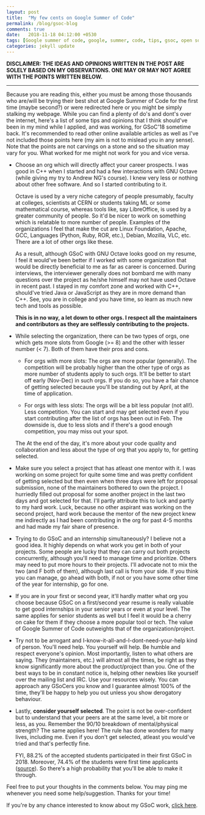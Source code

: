 ```yaml
---
layout: post
title:  "My few cents on Google Summer of Code"
permalink: /blog/gsoc-blog
comments: true
date:   2018-11-18 04:12:00 +0530
tags: [Google summer of code, google, summer, code, tips, gsoc, open source, foss, free software, blog]
categories: jekyll update
---
```



**DISCLAIMER: THE IDEAS AND OPINIONS WRITTEN IN THE POST ARE SOLELY BASED ON MY OBSERVATIONS. ONE MAY OR MAY NOT AGREE WITH THE POINTS WRITTEN BELOW.**

----

Because you are reading this, either you must be among those thousands who are/will be trying their best shot at Google Summer of Code for the first time (maybe second?) or were redirected here or you might be simply stalking my webpage. While you can find a plenty of do's and dont's over the internet, here's a list of some tips and opinions that I think should've been in my mind while I applied, and was working, for GSoC'18 sometime back. It's recommended to read other online available articles as well as I've not included those points here (my aim is not to mislead you in any sense). Note that the points are not carvings on a stone and so the situation may vary for you. What worked for me might not work for you and vice versa.

*   Choose an org which will directly affect your career prospects. I was good in C++ when I started and had a few interactions with GNU Octave (while giving my try to Andrew NG's course). I knew very less or nothing about other free software. And so I started contributing to it. 
    
    Octave is used by a very niche category of people presumably, faculty at colleges, scientists at CERN or students taking ML or some mathematical course, whereas tools like, say LibreOffice, is used by a greater community of people. So it'd be nicer to work on something which is relatable to more number of people. Examples of the organizations I feel that make the cut are Linux Foundation, Apache, GCC, Languages (Python, Ruby, ROR, etc.), Debian, Mozilla, VLC, etc. There are a lot of other orgs like these.

    As a result, although GSoC with GNU Octave looks good on my resume, I feel it would've been better if I worked with some organization that would be directly beneficial to me as far as career is concerned. During interviews, the interviewer generally does not bombard me with many questions over the project as he/she himself may not have used Octave in recent past. I stayed in my comfort zone and worked with C++, should've tried Java or JavaScript as they are in more demand than C++. See, you are in college and you have time, so learn as much new tech and tools as possible.

    **This is in no way, a let down to other orgs. I respect all the maintainers and contributors as they are selflessly contributing to the projects.**

*   While selecting the organization, there can be two types of orgs, one which gets more slots from Google (>= 8) and the other with lesser number (< 7). Both of them have their pros and cons. 

    *   For orgs with more slots: The orgs are more popular (generally). The competition will be probably higher than the other type of orgs as more number of students apply to such orgs. It'll be better to start off early (Nov-Dec) in such orgs. If you do so, you have a fair chance of getting selected because you'll be standing out by April, at the time of application.

    *   For orgs with less slots: The orgs will be a bit less popular (not all!). Less competition. You can start and may get selected even if you start contributing after the list of orgs has been out in Feb. The downside is, due to less slots and if there's a good enough competition, you may miss out your spot.

    The At the end of the day, it's more about your code quality and collaboration and less about the type of org that you apply to, for getting selected.

*   Make sure you select a project that has atleast one mentor with it. I was working on some project for quite some time and was pretty confident of getting selected but then even when three days were left for proposal submission, none of the maintainers bothered to own the project. I hurriedly filled out proposal for some another project in the last two days and got selected for that. I'll partly attribute this to luck and partly to my hard work. Luck, because no other aspirant was working on the second project, hard work because the mentor of the new project knew me indirectly as I had been contributing in the org for past 4-5 months and had made my fair share of presence.

*   Trying to do GSoC and an internship simultaneously? I believe not a good idea. It highly depends on what work you get in both of your projects. Some people are lucky that they can carry out both projects concurrently, although you'll need to manage time and prioritize. Others may need to put more hours to their projects. I'll advocate not to mix the two (and F both of them), although last call is from your side. If you think you can manage, go ahead with both, if not or you have some other time of the year for internship, go for one.

*   If you are in your first or second year, it'll hardly matter what org you choose because GSoC on a first/second year resume is really valuable to get good internships in your senior years or even at your level. The same applies for senior students as well but I feel it would be a cherry on cake for them if they choose a more popular tool or tech. The value of Google Summer of Code outweights that of the organization/project.

*   Try not to be arrogant and I-know-it-all-and-I-dont-need-your-help kind of person. You'll need help. You yourself will help. Be humble and respect everyone's opinion. Most importantly, listen to what others are saying. They (maintainers, etc.) will almost all the times, be right as they know significantly more about the product/project than you. One of the best ways to be in constant notice is, helping other newbies like yourself over the mailing list and IRC. Use your resources wisely. You can approach any GSoCers you know and I guarantee almost 100% of the time, they'll be happy to help you out unless you show derogatory behaviour.

*   Lastly, **consider yourself selected**. The point is not be over-confident but to understand that your peers are at the same level, a bit more or less, as you. Remember the 90/10 breakdown of mental/physical strength? The same applies here! The rule has done wonders for many lives, including me. Even if you don't get selected, atleast you would've tried and that's perfectly fine.
    
    FYI, 88.2% of the accepted students participated in their first GSoC in 2018. Moreover, 74.4% of the students were first time applicants ([source](https://opensource.googleblog.com/2018/05/google-summer-of-code-2018-statistics.html)). So there's a high probability that you'll be able to make it through.

Feel free to put your thoughts in the comments below. You may ping me whenever you need some help/suggestion. Thanks for your time!

If you're by any chance interested to know about my GSoC work, [click here](http://me-ydv-5.github.io/gsoc2018/summary).
